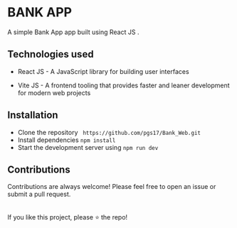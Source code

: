  # BANK APP
A simple Bank App app built using React JS .

## Technologies used
* React JS - A JavaScript library for building user interfaces

* Vite JS - A frontend tooling that provides faster and leaner development for modern web projects
 
## Installation


* Clone the repository ` https://github.com/pgs17/Bank_Web.git`
* Install dependencies `npm install`
* Start the development server using `npm run dev`

## Contributions
Contributions are always welcome! Please feel free to open an issue or submit a pull request. <br>
<br>
<br>
If you like this project, please ⭐ the repo!
